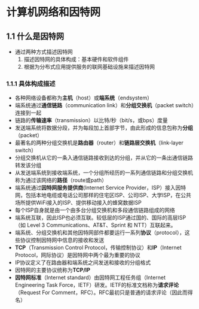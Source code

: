 # 计算机网络和因特网
## 1.1 什么是因特网
* 通过两种方式描述因特网
  1. 描述因特网的具体构成：基本硬件和软件组件
  2. 根据为分布式应用提供服务的联网基础设施来描述因特网
### 1.1.1 具体构成描述
* 各种网络设备都称为**主机**（host）或**端系统**（endsystem）
* 端系统通过**通信链路**（communication link）和**分组交换机**（packet switch）连接到一起
* 链路的**传输速率**（transmission）以比特/秒（bit/s，或bps）度量
* 发送端系统将数据分段，并为每段加上首部字节，由此形成的信息包称为**分组**（packet）
* 最著名的两种分组交换机是**路由器**（router）和**链路层交换机**（link-layer switch）
* 分组交换机从它的一条入通信链路接收到达的分组，并从它的一条出通信链路转发该分组
* 从发送端系统到接收端系统，一个分组所经历的一系列通信链路和分组交换机称为通过该网络的**路径**（route或path）
* 端系统通过**因特网服务提供商**(Internet Service Provider，ISP）接入因特网，包括本地电缆或电话公司那样的住宅区ISP、公司ISP、大学ISP，在公共场所提供WiFi接入的ISP、提供移动接入的蜂窝数据ISP
* 每个ISP自身就是由一个由多台分组交换机和多段通信链路组成的网络
* 端系统互联，因此ISP也必须互联。较低层的ISP通过国的、国际的高层ISP（如 Level 3 Communications、AT&T、Sprint 和 NTT）互联起来。
* 端系统、分组交换机和其他因特网部件都要运行一系列**协议**（protocol），这些协议控制因特网中信息的接收和发送
* **TCP**（Transmission Control Protocol，传输控制协议）和**IP**（Internet Protocol，网际协议）是因特网中两个最为重要的协议
* IP协议定义了在路由器和端系统之间发送和接收的分组格式
* 因特网的主要协议统称为**TCP/IP**
* **因特网标准**（Internet standard）由因特网工程任务组（Internet Engineering Task Force，IETF）研发。IETF的标准文档称为**请求评论**（Request For Comment，RFC）。RFC最初只是普通的请求评论（因此而得名）
